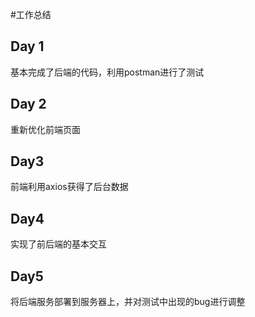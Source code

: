 #工作总结

## Day 1

基本完成了后端的代码，利用postman进行了测试

## Day 2

重新优化前端页面

## Day3

前端利用axios获得了后台数据

## Day4

实现了前后端的基本交互

## Day5

将后端服务部署到服务器上，并对测试中出现的bug进行调整
